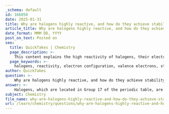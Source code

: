```yaml
---
_schema: default
id: 166858
date: 2025-01-31
title: Why are halogens highly reactive, and how do they achieve stability?
article_title: Why are halogens highly reactive, and how do they achieve stability?
date_format: MMM DD, YYYY
post_on_text: Posted on
seo:
  title: QuickTakes | Chemistry
  page_description: >-
    This content explains the high reactivity of halogens, their electron configuration with seven valence electrons, and how they achieve stability by gaining one electron to complete their outer shell.
  page_keywords: >-
    halogens, reactivity, electron configuration, valence electrons, stability, anions, alkali metals, noble gases, chemistry
author: QuickTakes
question: >-
    Why are halogens highly reactive, and how do they achieve stability?
answer: >-
    Halogens, which are located in Group 17 of the periodic table, are highly reactive due to their electron configuration. They possess seven valence electrons, which means they are just one electron short of achieving a full outer shell, similar to the stable electron configuration of noble gases. This configuration is energetically favorable, leading halogens to seek out reactions that allow them to gain that one additional electron.\n\nWhen halogens react, they typically form anions by gaining an electron, resulting in a -1 charge. For example, chlorine (Cl) can gain an electron to become Cl⁻, achieving an electron configuration similar to that of the noble gas argon. This tendency to gain an electron is what makes halogens particularly reactive, especially with alkali metals, which have one valence electron and readily lose it to achieve a stable configuration.\n\nIn summary, halogens achieve stability by gaining one electron to complete their outer shell, which is the primary reason for their high reactivity. This behavior is a direct consequence of their valence electron configuration and the drive to attain a noble gas-like stability.
subject: Chemistry
file_name: why-are-halogens-highly-reactive-and-how-do-they-achieve-stability.md
url: /learn/chemistry/questions/why-are-halogens-highly-reactive-and-how-do-they-achieve-stability
---
```


&nbsp;